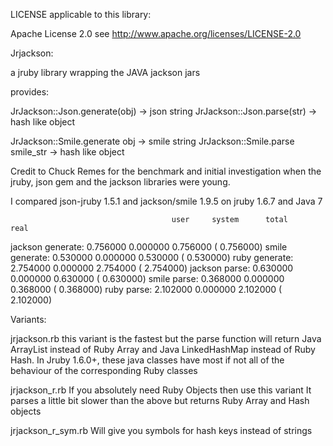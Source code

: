 LICENSE applicable to this library:

Apache License 2.0 see http://www.apache.org/licenses/LICENSE-2.0



Jrjackson:

a jruby library wrapping the JAVA jackson jars

provides:

JrJackson::Json.generate(obj) -> json string
JrJackson::Json.parse(str) -> hash like object

JrJackson::Smile.generate obj -> smile string
JrJackson::Smile.parse smile_str -> hash like object


Credit to Chuck Remes for the benchmark and initial
investigation when the jruby, json gem and the jackson
libraries were young.

I compared json-jruby 1.5.1 and jackson/smile 1.9.5 on jruby 1.6.7 and Java 7

                                        user     system      total        real
jackson generate:                   0.756000   0.000000   0.756000 (  0.756000)
smile generate:                     0.530000   0.000000   0.530000 (  0.530000)
ruby generate:                      2.754000   0.000000   2.754000 (  2.754000)
jackson parse:                      0.630000   0.000000   0.630000 (  0.630000)
smile parse:                        0.368000   0.000000   0.368000 (  0.368000)
ruby parse:                         2.102000   0.000000   2.102000 (  2.102000)




Variants:

jrjackson.rb
  this variant is the fastest but the parse function will
  return Java ArrayList instead of Ruby Array and
  Java LinkedHashMap instead of Ruby Hash.
  In Jruby 1.6.0+, these java classes have most if not all
  of the behaviour of the corresponding Ruby classes

jrjackson_r.rb
  If you absolutely need Ruby Objects then use this variant
  It parses a little bit slower than the above but
  returns Ruby Array and Hash objects

jrjackson_r_sym.rb
  Will give you symbols for hash keys instead of strings

